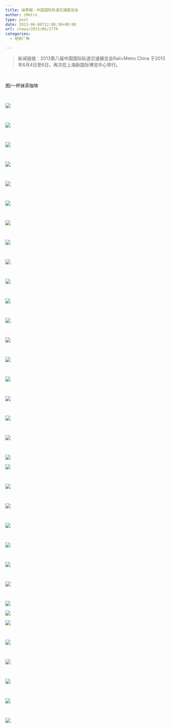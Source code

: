 ```yaml
---
title: 抹茶眼：中国国际轨道交通展览会
author: iMetro
type: post
date: 2013-06-06T12:00:38+00:00
url: /news/2013/06/1770
categories:
  - 地铁广角

---
```

> 新闻链接：2013第八届中国国际轨道交通展览会Rail+Metro China 于2013年6月4日至6日，再次在上海新国际博览中心举行。

&nbsp;

图/一杯抹茶咖啡

&nbsp;

![][1] 

&nbsp;

![][2] 

&nbsp;

![][3] 

&nbsp;

![][4] 

&nbsp;

![][5] 

&nbsp;

![][6] 

&nbsp;

![][7] 

&nbsp;

![][8] 

&nbsp;

![][9] 

&nbsp;

![][10] 

&nbsp;

![][11] 

&nbsp;

![][12] 

&nbsp;

![][13] 

&nbsp;

![][14] 

&nbsp;

![][15] 

&nbsp;

![][16] 

&nbsp;

![][15] 

&nbsp;

![][16] 

&nbsp;

![][17] 

![][16] 

&nbsp;

![][17] 

&nbsp;

![][18] 

&nbsp;

![][19] 

&nbsp;

![][20] 

&nbsp;

![][21] 

&nbsp;

![][22] 

&nbsp;

![][23] 

![][24] 

![][25] 

&nbsp;

![][26] 

&nbsp;

![][27] 

&nbsp;

![][28] 

&nbsp;

![][29] 

&nbsp;

![][30] 

&nbsp;

&nbsp;

&nbsp;

 [1]: http://ww1.sinaimg.cn/mw1024/67934fbbgw1e5ekuqh825j21kw16oh4e.jpg
 [2]: http://ww4.sinaimg.cn/mw1024/67934fbbgw1e5ekznyd4cj21kw16odul.jpg
 [3]: http://ww2.sinaimg.cn/mw1024/67934fbbgw1e5ekylqmmbj21kw16owuz.jpg
 [4]: http://ww1.sinaimg.cn/mw1024/67934fbbgw1e5el22jw3gj21kw16odsa.jpg
 [5]: http://ww1.sinaimg.cn/mw1024/67934fbbgw1e5el0qpt1jj21kw16odt6.jpg
 [6]: http://ww3.sinaimg.cn/mw1024/67934fbbgw1e5ekztcm2dj21kw23u1kx.jpg
 [7]: http://ww3.sinaimg.cn/mw1024/67934fbbgw1e5ekxomylvj21kw16onk3.jpg
 [8]: http://ww2.sinaimg.cn/mw1024/67934fbbgw1e5el8puawqj21kw23utvc.jpg
 [9]: http://ww1.sinaimg.cn/mw1024/67934fbbgw1e5el7lzot9j21kw16oan8.jpg
 [10]: http://ww1.sinaimg.cn/mw1024/67934fbbgw1e5el6kw0jzj21kw16o7gj.jpg
 [11]: http://ww3.sinaimg.cn/mw1024/67934fbbgw1e5el5q7etej21kw16oaoc.jpg
 [12]: http://ww4.sinaimg.cn/mw1024/67934fbbgw1e5el4xektdj21kw16o4an.jpg
 [13]: http://ww2.sinaimg.cn/mw1024/67934fbbgw1e5el8nux22j21kw16o4i0.jpg
 [14]: http://ww4.sinaimg.cn/mw1024/67934fbbgw1e5el78f94xj21kw16o7k6.jpg
 [15]: http://ww1.sinaimg.cn/mw1024/67934fbbgw1e5el5xkozpj21kw16odxj.jpg
 [16]: http://ww2.sinaimg.cn/mw1024/67934fbbgw1e5el3qmc5wj21kw23u4pz.jpg
 [17]: http://ww4.sinaimg.cn/mw1024/67934fbbgw1e5el2n4wcrj21kw16oan0.jpg
 [18]: http://ww4.sinaimg.cn/mw1024/67934fbbgw1e5elcfrlhcj21kw16oqgq.jpg
 [19]: http://ww2.sinaimg.cn/mw1024/67934fbbgw1e5elchlxcuj21kw23uqp1.jpg
 [20]: http://ww1.sinaimg.cn/mw1024/67934fbbgw1e5eldnrjv5j21kw16otmp.jpg
 [21]: http://ww2.sinaimg.cn/mw1024/67934fbbgw1e5elg46jk3j21kw16o17s.jpg
 [22]: http://ww1.sinaimg.cn/mw1024/67934fbbgw1e5elevez71j21kw16o4ah.jpg
 [23]: http://ww1.sinaimg.cn/mw1024/67934fbbgw1e5ele6zmjpj21kw16odst.jpg
 [24]: http://ww3.sinaimg.cn/mw1024/67934fbbgw1e5elirbltxj21kw16ogyh.jpg
 [25]: http://ww2.sinaimg.cn/mw1024/67934fbbgw1e5elgfx781j21kw16ok6b.jpg
 [26]: http://ww1.sinaimg.cn/mw1024/67934fbbgw1e5elho94r8j21kw23u1kx.jpg
 [27]: http://ww2.sinaimg.cn/mw1024/67934fbbgw1e5elgz3hccj21kw16on9l.jpg
 [28]: http://ww2.sinaimg.cn/mw1024/67934fbbgw1e5elfkzelsj21kw23utwg.jpg
 [29]: http://ww2.sinaimg.cn/mw1024/67934fbbgw1e5elj6hw6wj21kw16o4fo.jpg
 [30]: http://ww4.sinaimg.cn/mw1024/67934fbbgw1e5elrtl5eqj21kw16oan8.jpg